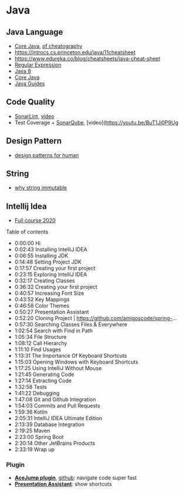 # Java

## Java Language

- [Core Java](https://dzone.com/refcardz/core-java?chapter=2), [of cheatography](https://cheatography.com/tag/java)
- https://introcs.cs.princeton.edu/java/11cheatsheet
- https://www.edureka.co/blog/cheatsheets/java-cheat-sheet
- [Regular Expression](https://cheatography.com/davechild/cheat-sheets/regular-expressions)
- [Java 8](https://dzone.com/articles/all-things-java-8?fromrel=true)
- [Core Java](https://cheatography.com/evanescesn09/cheat-sheets/core-java)
- [Java Guides](https://www.javaguides.net/p/about-me.html)

## Code Quality

- [SonarLint](https://www.sonarlint.org/intellij), [video](https://youtu.be/T3eM5X_ohzI)
- Test Coverage + [SonarQube](https://www.sonarqube.org), [video](https://youtu.be/BuT1Ji0P9Ug

## Design Pattern

- [design patterns for human](https://roadmap.sh/guides/design-patterns-for-humans)

## String

- [why string immutable](https://javarevisited.blogspot.com/2010/10/why-string-is-immutable-or-final-in-java.html)

## Intellij Idea

- [Full course 2020](https://www.youtube.com/watch?v=yefmcX57Eyg)

Table of contents
- 0:00:00 Hi
- 0:02:43 Installing IntelliJ IDEA
- 0:06:55 Installing JDK
- 0:14:48 Setting Project JDK
- 0:17:57 Creating your first project
- 0:23:15 Exploring IntelliJ IDEA
- 0:32:17 Creating Classes
- 0:36:32 Creating your first project
- 0:40:57 Increasing Font Size
- 0:43:52 Key Mappings
- 0:46:58 Color Themes
- 0:50:27 Presentation Assistant
- 0:52:20 Cloning Project | https://github.com/amigoscode/spring-...
- 0:57:30 Searching Classes Files & Everywhere
- 1:02:54 Search with Find in Path
- 1:05:34 File Structure
- 1:08:12 Call Hierarchy
- 1:11:10 Find Usages
- 1:13:31 The Importance Of Keyboard Shortcuts
- 1:15:03 Opening Windows with Keyboard Shortcuts
- 1:17:25 Using IntelliJ Without Mouse 
- 1:21:45 Generating Code 
- 1:27:14 Extracting Code 
- 1:32:58 Tests 
- 1:41:22 Debugging 
- 1:47:08 Git and Github Integration 
- 1:54:03 Commits and Pull Requests
- 1:59:36 Kotlin
- 2:05:31 IntelliJ IDEA Ultimate Edition
- 2:13:39 Database Integration
- 2:19:25 Maven
- 2:23:00 Spring Boot
- 2:30:14 Other JetBrains Products
- 2:33:19 Wrap up

### Plugin
- [**AceJump plugin**](https://www.youtube.com/watch?v=8cgy8ITtsJE), [github](https://github.com/acejump/AceJump): navigate code super fast
- [**Presentation Assistant**](https://www.youtube.com/watch?v=yefmcX57Eyg&t=3027s): show shortcuts
